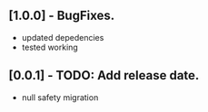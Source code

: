 ## [1.0.0] - BugFixes.

* updated depedencies
* tested working


## [0.0.1] - TODO: Add release date.

* null safety migration
